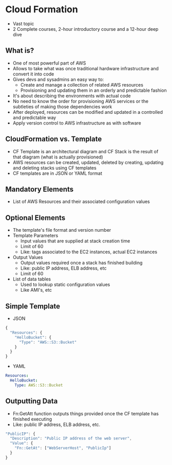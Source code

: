 # Cloud Formation
- Vast topic
- 2 Complete courses, 2-hour introductory course and a 12-hour deep dive

## What is?
- One of most powerful part of AWS
- Allows to take what was once traditional hardware infrastructure and convert it into code
- Gives devs and sysadmins an easy way to:
  - Create and manage a collection of related AWS resources
  - Provisioning and updating them in an orderly and predictable fashion
- It's about describing the environments with actual code
- No need to know the order for provisioning AWS services or the subtleties of making those dependencies work
- After deployed, resources can be modified and updated in a controlled and predictable way
- Apply version control to AWS infrastructure as with software

## CloudFormation vs. Template
- CF Template is an architectural diagram and CF Stack is the result of that diagram (what is actually provisioned)
- AWS resources can be created, updated, deleted by creating, updating and deleting stacks using CF templates
- CF templates are in JSON or YAML format

## Mandatory Elements
- List of AWS Resources and their associated configuration values

## Optional Elements
- The template's file format and version number
- Template Parameters
  - Input values that are supplied at stack creation time
  - Limit of 60
  - Like: tags associated to the EC2 instances, actual EC2 instances
- Output Values
  - Output values required once a stack has finished building
  - Like: public IP address, ELB address, etc
  - Limit of 60
- List of data tables
  - Used to lookup static configuration values
  - Like AMI's, etc

## Simple Template
- JSON
```javascript
{
  "Resources": {
    "HelloBucket": {
      "Type": "AWS::S3::Bucket"
    }
  }
}
```
- YAML
```yaml
Resources:
  HelloBucket:
    Type: AWS::S3::Bucket
```

## Outputting Data
- Fn:GetAtt function outputs things provided once the CF template has finished executing
- Like: public IP address, ELB address, etc.
```javascript
"PublicIP": {
  "Description": "Public IP address of the web server",
  "Value": {
    "Fn::GetAt": ["WebServerHost", "PublicIp"]
  }
}
```
